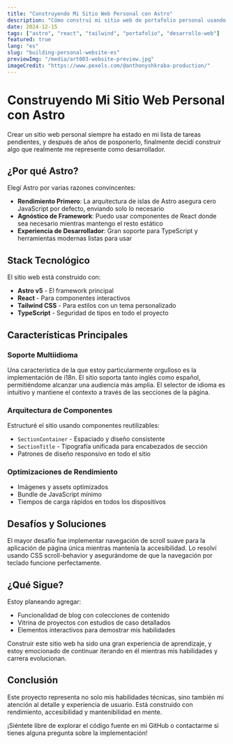```yaml
---
title: "Construyendo Mi Sitio Web Personal con Astro"
description: "Cómo construí mi sitio web de portafolio personal usando Astro, React y Tailwind CSS con soporte multiidioma."
date: 2024-12-15
tags: ["astro", "react", "tailwind", "portafolio", "desarrollo-web"]
featured: true
lang: "es"
slug: "building-personal-website-es"
previewImg: "/media/art003-website-preview.jpg"
imageCredit: "https://www.pexels.com/@anthonyshkraba-production/"
---
```


# Construyendo Mi Sitio Web Personal con Astro

Crear un sitio web personal siempre ha estado en mi lista de tareas pendientes, y después de años de posponerlo, finalmente decidí construir algo que realmente me represente como desarrollador.

## ¿Por qué Astro?

Elegí Astro por varias razones convincentes:

- **Rendimiento Primero**: La arquitectura de islas de Astro asegura cero JavaScript por defecto, enviando solo lo necesario
- **Agnóstico de Framework**: Puedo usar componentes de React donde sea necesario mientras mantengo el resto estático
- **Experiencia de Desarrollador**: Gran soporte para TypeScript y herramientas modernas listas para usar

## Stack Tecnológico

El sitio web está construido con:

- **Astro v5** - El framework principal
- **React** - Para componentes interactivos
- **Tailwind CSS** - Para estilos con un tema personalizado
- **TypeScript** - Seguridad de tipos en todo el proyecto

## Características Principales

### Soporte Multiidioma

Una característica de la que estoy particularmente orgulloso es la implementación de i18n. El sitio soporta tanto inglés como español, permitiéndome alcanzar una audiencia más amplia. El selector de idioma es intuitivo y mantiene el contexto a través de las secciones de la página.

### Arquitectura de Componentes

Estructuré el sitio usando componentes reutilizables:

- `SectionContainer` - Espaciado y diseño consistente
- `SectionTitle` - Tipografía unificada para encabezados de sección
- Patrones de diseño responsivo en todo el sitio

### Optimizaciones de Rendimiento

- Imágenes y assets optimizados
- Bundle de JavaScript mínimo
- Tiempos de carga rápidos en todos los dispositivos

## Desafíos y Soluciones

El mayor desafío fue implementar navegación de scroll suave para la aplicación de página única mientras mantenía la accesibilidad. Lo resolví usando CSS scroll-behavior y asegurándome de que la navegación por teclado funcione perfectamente.

## ¿Qué Sigue?

Estoy planeando agregar:

- Funcionalidad de blog con colecciones de contenido
- Vitrina de proyectos con estudios de caso detallados
- Elementos interactivos para demostrar mis habilidades

Construir este sitio web ha sido una gran experiencia de aprendizaje, y estoy emocionado de continuar iterando en él mientras mis habilidades y carrera evolucionan.

## Conclusión

Este proyecto representa no solo mis habilidades técnicas, sino también mi atención al detalle y experiencia de usuario. Está construido con rendimiento, accesibilidad y mantenibilidad en mente.

¡Siéntete libre de explorar el código fuente en mi GitHub o contactarme si tienes alguna pregunta sobre la implementación!
